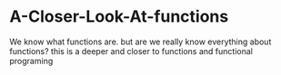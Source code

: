# A-Closer-Look-At-functions
We know what functions are. but are we really know everything about functions? this is a deeper and closer to functions and functional programing
